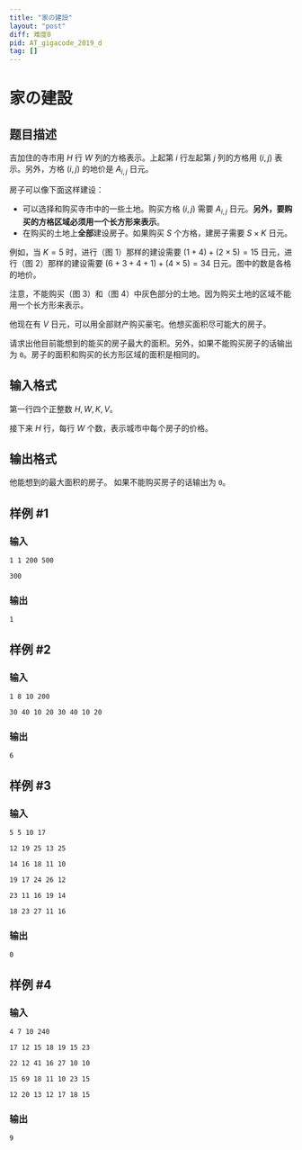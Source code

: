 ```yaml
---
title: "家の建設"
layout: "post"
diff: 难度0
pid: AT_gigacode_2019_d
tag: []
---
```


# 家の建設

## 题目描述

吉加住的寺市用 $H$ 行 $W$ 列的方格表示。上起第 $i$ 行左起第 $j$ 列的方格用 $(i,j)$ 表示。另外，方格 $(i,j)$ 的地价是 $A_{i,j}$ 日元。

房子可以像下面这样建设：

+ 可以选择和购买寺市中的一些土地。购买方格 $(i,j)$ 需要 $A_{i,j}$ 日元。**另外，要购买的方格区域必须用一个长方形来表示**。
+ 在购买的土地上**全部**建设房子。如果购买 $S$ 个方格，建房子需要 $S \times K$ 日元。

例如，当 $K=5$ 时，进行（图 $1$）那样的建设需要 $(1+4)+(2 \times 5)=15$ 日元，进行（图 $2$）那样的建设需要 $(6+3+4+1)+(4 \times 5)=34$ 日元。图中的数是各格的地价。

注意，不能购买（图 $3$）和（图 $4$）中灰色部分的土地。因为购买土地的区域不能用一个长方形来表示。

他现在有 $V$ 日元，可以用全部财产购买豪宅。他想买面积尽可能大的房子。

请求出他目前能想到的能买的房子最大的面积。另外，如果不能购买房子的话输出为 `0`。房子的面积和购买的长方形区域的面积是相同的。

## 输入格式

第一行四个正整数 $H,W,K,V$。

接下来 $H$ 行，每行 $W$ 个数，表示城市中每个房子的价格。

## 输出格式

他能想到的最大面积的房子。
如果不能购买房子的话输出为 `0`。

## 样例 #1

### 输入

```
1 1 200 500
300
```

### 输出

```
1
```

## 样例 #2

### 输入

```
1 8 10 200
30 40 10 20 30 40 10 20
```

### 输出

```
6
```

## 样例 #3

### 输入

```
5 5 10 17
12 19 25 13 25
14 16 18 11 10
19 17 24 26 12
23 11 16 19 14
18 23 27 11 16
```

### 输出

```
0
```

## 样例 #4

### 输入

```
4 7 10 240
17 12 15 18 19 15 23
22 12 41 16 27 10 10
15 69 18 11 10 23 15
12 20 13 12 17 18 15
```

### 输出

```
9
```


